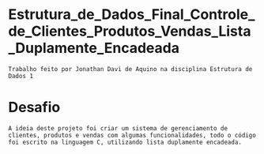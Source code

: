 # Estrutura_de_Dados_Final_Controle_de_Clientes_Produtos_Vendas_Lista_Duplamente_Encadeada
    Trabalho feito por Jonathan Davi de Aquino na disciplina Estrutura de Dados 1

# Desafio
    A ideia deste projeto foi criar um sistema de gerenciamento de clientes, produtos e vendas com algumas funcionalidades, todo o código foi escrito na linguagem C, utilizando lista duplamente encadeada.